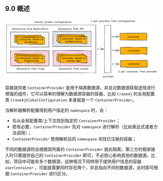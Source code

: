 ## 9.0 概述

![image-20230311184930927](./image-20230311184930927.png)

容器提供者 `ContainerProvider` 是用于隔离数据源，并且对数据源获取途径进行增强的组件，它可以简单的理解为数据源容器的容器，比如 `Crane4j` 的全局配置类 `Crane4jGlobalConfiguration` 本身就是一个 `ContainerProvider`。

当解析器解析配置得到用户指定的 `namespace` 时，会：

- 先从全局配置类/上下文找到指定的 `ContainerProvider`；
- 若有必要，`ContainerProvider` 先对 `namespace` 进行解析（比如表达式或者方法调用）；
- `ContainerProvider` 使用解析后的 `namespace` 寻找已注册的容器；

不同的数据源将会根据其所属的 `ContainerProvider` 彼此隔离，第三方的框架接入时只需提供自己的 `ContainerProvider` 即可，不必担心影响其他的数据源。比如，项目中可能有多个数据源，这种情况下同样用于提供用户信息的容器 `userContainer` ，可能就需要同时存在两个，并且指向不同的数据源，此时即可根据 `ContainerProvider` 进行区分。

